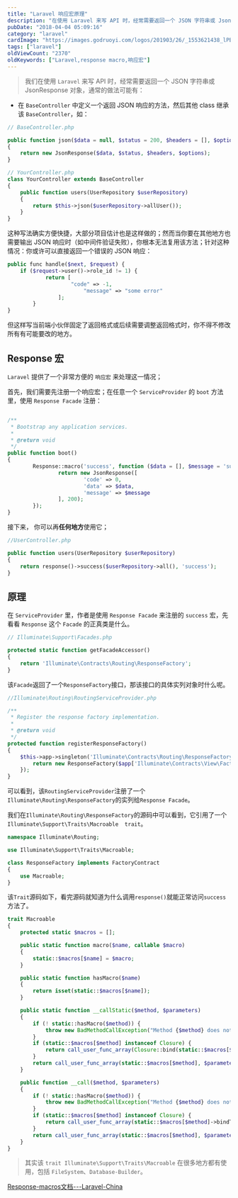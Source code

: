```yaml
---
title: "Laravel 响应宏原理"
description: "在使用 Laravel 来写 API 时，经常需要返回一个 JSON 字符串或 JsonResponse，通常的做法可能有两种。  1、在 BaseController 中定义一个返回 JSON 响应的方法，然后继承该 BaseController。"
pubDate: "2018-04-04 05:09:16"
category: "laravel"
cardImage: "https://images.godruoyi.com/logos/201903/26/_1553621438_lPB7Pmr00g.png"
tags: ["laravel"]
oldViewCount: "2370"
oldKeywords: ["Laravel,response macro,响应宏"]
---
```


> 我们在使用 `Laravel` 来写 API 时，经常需要返回一个 JSON 字符串或 JsonResponse 对象，通常的做法可能有：

* 在 `BaseController` 中定义一个返回 JSON 响应的方法，然后其他 class 继承该 `BaseController`，如：

```php
// BaseController.php

public function json($data = null, $status = 200, $headers = [], $options = 0)
{
    return new JsonResponse($data, $status, $headers, $options);
}

// YourController.php
class YourController extends BaseController
{
    public function users(UserRepository $userRepository)
    {
        return $this->json($userRepository->allUser());
    }
}
```

这种写法确实方便快捷，大部分项目估计也是这样做的；然而当你要在其他地方也需要输出 JSON 响应时（如中间件验证失败），你根本无法复用该方法；针对这种情况：你或许可以直接返回一个错误的 JSON 响应：

```php
public func handle($next, $request) {
    if ($request->user()->role_id != 1) {
		    return [
				    "code" => -1,
						"message" => "some error"
				];
		}
}
```

但这样写当前端小伙伴固定了返回格式或后续需要调整返回格式时，你不得不修改所有有可能要改的地方。

## Response 宏

`Laravel` 提供了一个非常方便的 `响应宏` 来处理这一情况；

首先，我们需要先注册一个响应宏；在任意一个 `ServiceProvider` 的 `boot` 方法里，使用 `Response Facade` 注册：

```php

/**
 * Bootstrap any application services.
 *
 * @return void
 */
public function boot()
{
		Response::macro('success', function ($data = [], $message = 'success') {
				return new JsonResponse([
						'code' => 0,
						'data' => $data,
						'message' => $message
				], 200);
		});
}
```

接下来， 你可以再**任何地方**使用它；

```php
//UserController.php

public function users(UserRepository $userRepository)
{
    return response()->success($userRepository->all(), 'success');
}
```

## 原理

在 `ServiceProvider` 里，作者是使用 `Response Facade` 来注册的 `success` 宏，先看看 `Response` 这个 `Facade` 的正真类是什么。

```php
// Illuminate\Support\Facades.php

protected static function getFacadeAccessor()
{
    return 'Illuminate\Contracts\Routing\ResponseFactory';
}
```

该`Facade`返回了一个`ResponseFactory`接口，那该接口的具体实列对象时什么呢。

```php
//Illuminate\Routing\RoutingServiceProvider.php

/**
 * Register the response factory implementation.
 *
 * @return void
 */
protected function registerResponseFactory()
{
    $this->app->singleton('Illuminate\Contracts\Routing\ResponseFactory', function ($app) {
        return new ResponseFactory($app['Illuminate\Contracts\View\Factory'], $app['redirect']);
    });
}
```

可以看到，该`RoutingServiceProvider`注册了一个`Illuminate\Routing\ResponseFactory`的实列给`Response Facade`。

我们在`Illuminate\Routing\ResponseFactory`的源码中可以看到，它引用了一个`Illuminate\Support\Traits\Macroable  trait`。

```php
namespace Illuminate\Routing;

use Illuminate\Support\Traits\Macroable;

class ResponseFactory implements FactoryContract
{
    use Macroable;
}
```
该`Trait`源码如下，看完源码就知道为什么调用`response()`就能正常访问`success`方法了。

```php
trait Macroable
{
    protected static $macros = [];

    public static function macro($name, callable $macro)
    {
        static::$macros[$name] = $macro;
    }

    public static function hasMacro($name)
    {
        return isset(static::$macros[$name]);
    }

    public static function __callStatic($method, $parameters)
    {
        if (! static::hasMacro($method)) {
            throw new BadMethodCallException("Method {$method} does not exist.");
        }
        if (static::$macros[$method] instanceof Closure) {
            return call_user_func_array(Closure::bind(static::$macros[$method], null, static::class), $parameters);
        }
        return call_user_func_array(static::$macros[$method], $parameters);
    }

    public function __call($method, $parameters)
    {
        if (! static::hasMacro($method)) {
            throw new BadMethodCallException("Method {$method} does not exist.");
        }
        if (static::$macros[$method] instanceof Closure) {
            return call_user_func_array(static::$macros[$method]->bindTo($this, static::class), $parameters);
        }
        return call_user_func_array(static::$macros[$method], $parameters);
    }
}
```

> 其实该 `trait Illuminate\Support\Traits\Macroable` 在很多地方都有使用，包括 `FileSystem`、`Database-Builder`。

[Response-macros文档---Laravel-China](http://d.laravel-china.org/docs/5.4/responses#response-macros)
